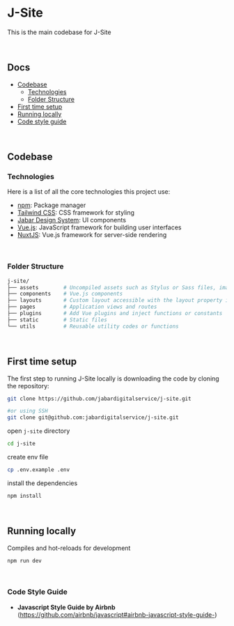 # J-Site
This is the main codebase for J-Site

&nbsp;
## Docs

- [Codebase](#codebase)
  - [Technologies](#technologies)
  - [Folder Structure](#folder-structure)
- [First time setup](#first-time-setup)
- [Running locally](#running-locally)
- [Code style guide](#code-style-guide)

&nbsp;
## Codebase
### Technologies
Here is a list of all the core technologies this project use:

- [npm](https://www.npmjs.com/): Package manager
- [Tailwind CSS](https://tailwindcss.com/): CSS framework for styling
- [Jabar Design System](https://www.npmjs.com/package/@jabardigitalservice/jds-design-system): UI components
- [Vue.js](https://vuejs.org/): JavaScript framework for building user interfaces
- [NuxtJS](https://nuxtjs.org/): Vue.js framework for server-side rendering

&nbsp;
### Folder Structure
```bash
j-site/
├── assets        # Uncompiled assets such as Stylus or Sass files, images, or fonts
├── components    # Vue.js components
├── layouts       # Custom layout accessible with the layout property in the page component
├── pages         # Application views and routes
├── plugins       # Add Vue plugins and inject functions or constants
├── static        # Static files
└── utils         # Reusable utility codes or functions
```

&nbsp;
## First time setup
The first step to running J-Site locally is downloading the code by cloning the repository:

```bash
git clone https://github.com/jabardigitalservice/j-site.git

#or using SSH
git clone git@github.com:jabardigitalservice/j-site.git
```

open `j-site` directory

```bash
cd j-site
```

create env file

```bash
cp .env.example .env
```

install the dependencies

```bash
npm install
```

&nbsp;
## Running locally

Compiles and hot-reloads for development

```bash
npm run dev
```

&nbsp;
### Code Style Guide
- **Javascript Style Guide by Airbnb** (https://github.com/airbnb/javascript#airbnb-javascript-style-guide-)
